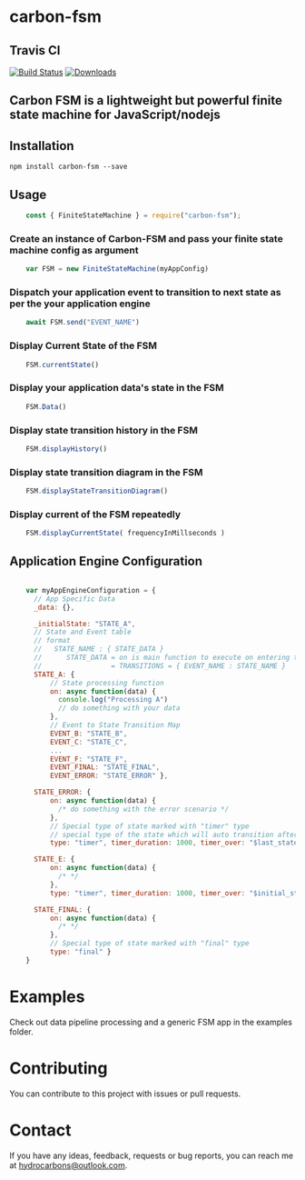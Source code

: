 # carbon-fsm

## Travis CI
[![Build Status](https://travis-ci.com/HydroCarbons/carbon-fsm.svg?branch=master)](https://travis-ci.com/HydroCarbons/carbon-fsm)
[![Downloads](https://img.shields.io/npm/dm/carbon-fsm.svg)](https://www.npmjs.org/package/carbon-fsm)

## Carbon FSM is a lightweight but powerful finite state machine for JavaScript/nodejs

## Installation
` npm install carbon-fsm --save `

## Usage
```javascript
    const { FiniteStateMachine } = require("carbon-fsm");
```
### Create an instance of Carbon-FSM and pass your finite state machine config as argument
```javascript
    var FSM = new FiniteStateMachine(myAppConfig)
```

### Dispatch your application event to transition to next state as per the your application engine
```javascript
    await FSM.send("EVENT_NAME")
```

### Display Current State of the FSM
```javascript
    FSM.currentState()
```

### Display your application data's state in the FSM
```javascript
    FSM.Data()
```

### Display state transition history in the FSM
```javascript
    FSM.displayHistory()
```

### Display state transition diagram in the FSM
```javascript
    FSM.displayStateTransitionDiagram()
```

### Display current of the FSM repeatedly
```javascript
    FSM.displayCurrentState( frequencyInMillseconds )
```

## Application Engine Configuration

```javascript

    var myAppEngineConfiguration = {
      // App Specific Data
      _data: {},

      _initialState: "STATE_A",
      // State and Event table
      // format
      //   STATE_NAME : { STATE_DATA }
      //      STATE_DATA = on is main function to execute on entering the state
      //                 = TRANSITIONS = { EVENT_NAME : STATE_NAME }
      STATE_A: {
          // State processing function
          on: async function(data) {
            console.log("Processing A")
            // do something with your data
          },
          // Event to State Transition Map
          EVENT_B: "STATE_B",
          EVENT_C: "STATE_C",
          ...
          EVENT_F: "STATE_F",
          EVENT_FINAL: "STATE_FINAL",
          EVENT_ERROR: "STATE_ERROR" },

      STATE_ERROR: {
          on: async function(data) {
            /* do something with the error scenario */
          },
          // Special type of state marked with "timer" type
          // special type of the state which will auto transition after timer is over
          type: "timer", timer_duration: 1000, timer_over: "$last_state" },

      STATE_E: {
          on: async function(data) {
            /* */
          },
          type: "timer", timer_duration: 1000, timer_over: "$initial_state"},

      STATE_FINAL: {
          on: async function(data) {
            /* */
          },
          // Special type of state marked with "final" type
          type: "final" }
    }

```

# Examples
Check out data pipeline processing and a generic FSM app in the examples folder.

# Contributing
You can contribute to this project with issues or pull requests.

# Contact
If you have any ideas, feedback, requests or bug reports, you can reach me at hydrocarbons@outlook.com.
